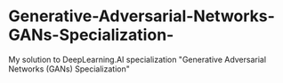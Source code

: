 # Generative-Adversarial-Networks-GANs-Specialization-
My solution to DeepLearning.AI specialization "Generative Adversarial Networks (GANs) Specialization"
